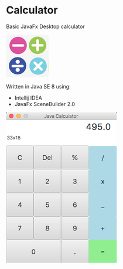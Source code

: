 # Calculator
Basic JavaFx Desktop calculator

![Alt text](https://github.com/BalkanBasileus/Calculator/blob/master/Screenshots/Arithmetic-Symbol.png?raw=false "Optional Title")


Written in Java SE 8 using:

* Intellij IDEA
* JavaFx SceneBuilder 2.0

![Alt text](https://github.com/BalkanBasileus/Calculator/blob/master/Screenshots/Screenshot01.png?raw=true "Optional Title")
